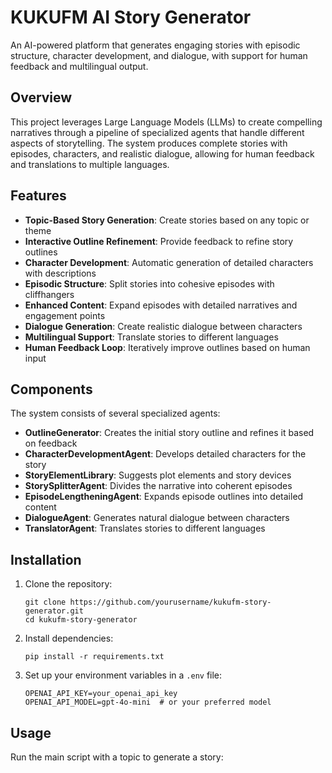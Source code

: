# KUKUFM AI Story Generator

An AI-powered platform that generates engaging stories with episodic structure, character development, and dialogue, with support for human feedback and multilingual output.

## Overview

This project leverages Large Language Models (LLMs) to create compelling narratives through a pipeline of specialized agents that handle different aspects of storytelling. The system produces complete stories with episodes, characters, and realistic dialogue, allowing for human feedback and translations to multiple languages.

## Features

- **Topic-Based Story Generation**: Create stories based on any topic or theme
- **Interactive Outline Refinement**: Provide feedback to refine story outlines
- **Character Development**: Automatic generation of detailed characters with descriptions 
- **Episodic Structure**: Split stories into cohesive episodes with cliffhangers
- **Enhanced Content**: Expand episodes with detailed narratives and engagement points
- **Dialogue Generation**: Create realistic dialogue between characters
- **Multilingual Support**: Translate stories to different languages
- **Human Feedback Loop**: Iteratively improve outlines based on human input

## Components

The system consists of several specialized agents:

- **OutlineGenerator**: Creates the initial story outline and refines it based on feedback
- **CharacterDevelopmentAgent**: Develops detailed characters for the story
- **StoryElementLibrary**: Suggests plot elements and story devices
- **StorySplitterAgent**: Divides the narrative into coherent episodes
- **EpisodeLengtheningAgent**: Expands episode outlines into detailed content
- **DialogueAgent**: Generates natural dialogue between characters
- **TranslatorAgent**: Translates stories to different languages

## Installation

1. Clone the repository:
   ```
   git clone https://github.com/yourusername/kukufm-story-generator.git
   cd kukufm-story-generator
   ```

2. Install dependencies:
   ```
   pip install -r requirements.txt
   ```

3. Set up your environment variables in a `.env` file:
   ```
   OPENAI_API_KEY=your_openai_api_key
   OPENAI_API_MODEL=gpt-4o-mini  # or your preferred model
   ```

## Usage

Run the main script with a topic to generate a story:
